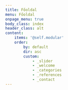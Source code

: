 ```yaml
---
title: Főoldal
menu: Főoldal
onpage_menu: true
body_class: index
header_class: alt
content:
    items: '@self.modular'
    order:
        by: default
        dir: asc
        custom:
            - _slider
            - _welcome
            - _categories
            - _references
            - _contact
---
```


 